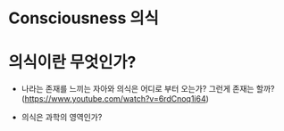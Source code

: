 # Consciousness 의식

# 의식이란 무엇인가?
* 나라는 존재를 느끼는 자아와 의식은 어디로 부터 오는가? 그런게 존재는 할까? (https://www.youtube.com/watch?v=6rdCnoq1i64)

* 의식은 과학의 영역인가?



